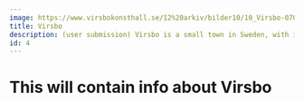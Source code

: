 ```yaml
---
image: https://www.virsbokonsthall.se/12%20arkiv/bilder10/10_Virsbo-070_3157thumb.jpg
title: Virsbo
description: (user submission) Virsbo is a small town in Sweden, with its small 
id: 4
---
```


# This will contain info about Virsbo